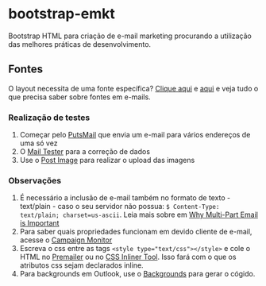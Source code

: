 # bootstrap-emkt

Bootstrap HTML para criação de e-mail marketing procurando a utilização das melhores práticas de desenvolvimento.

## Fontes

O layout necessita de uma fonte específica? [Clique aqui](https://www.campaignmonitor.com/blog/email-marketing/2016/07/10-things-need-know-web-fonts-email-right-now/) e [aqui](https://www.campaignmonitor.com/blog/email-marketing/2012/12/using-web-fonts-in-email/) e veja tudo o que precisa saber sobre fontes em e-mails.

### Realização de testes
1. Começar pelo [PutsMail](https://putsmail.com/) que envia um e-mail para vários endereços de uma só vez
2. O [Mail Tester](http://www.mail-tester.com/) para a correção de dados
3. Use o [Post Image](http://postimage.org) para realizar o upload das imagens

### Observações
1. É necessário a inclusão de e-mail também no formato de texto - text/plain - caso o seu servidor não possua: `$ Content-Type: text/plain; charset=us-ascii`. Leia mais sobre em [Why Multi-Part Email is Important](https://litmus.com/blog/reach-more-people-and-improve-your-spam-score-why-multi-part-email-is-important)
2. Para saber quais propriedades funcionam em devido cliente de e-mail, acesse o [Campaign Monitor](https://www.campaignmonitor.com/css/)
3. Escreva o css entre as tags `<style type="text/css"></style>` e cole o HTML no [Premailer](http://premailer.dialect.ca) ou no [CSS Inliner Tool](http://templates.mailchimp.com/resources/inline-css/). Isso fará com o que os atributos css sejam declarados inline.
4. Para backgrounds em Outlook, use o [Backgrounds](http://backgrounds.cm) para gerar o cógido.
